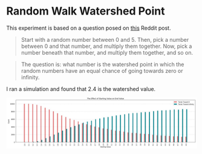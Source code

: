 # Random Walk Watershed Point

This experiment is based on a question posed on [this](https://www.reddit.com/r/mathriddles/comments/btoag5/a_random_walk_with_multiplication_finding_the/) Reddit post.

>Start with a random number between 0 and 5. Then, pick a number between 0 and that number, and multiply them together. Now, pick a number beneath that number, and multiply them together, and so on.

>The question is: what number is the watershed point in which the random numbers have an equal chance of going towards zero or infinity.

I ran a simulation and found that 2.4 is the watershed value. 

![alt text](https://github.com/kenchen10/random-walk-watershed/blob/master/watershed.JPG "Watershed Graph")

